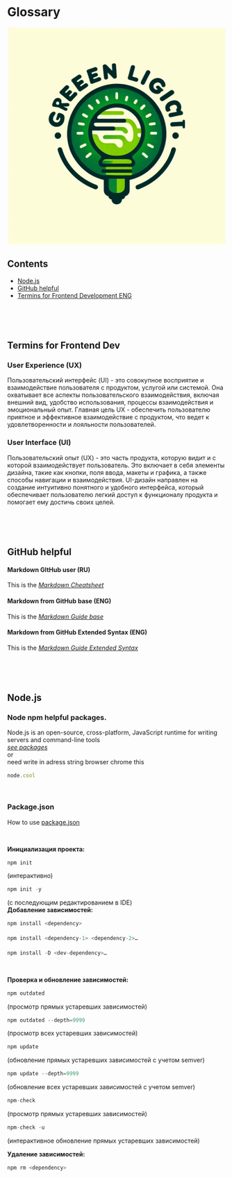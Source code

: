# Glossary

<div align="center">
<img src="green_light_logo.jpg" width="500" height="500" alt="Glossary logo">
</div>


## Contents

+ [Node.js](#node-js)<br>
+ [GitHub helpful](#github-helpful)<br>
+ [Termins for Frontend Development ENG](#termins-front-end)<br>

<br>
<br>
<br>

<a id="termins-front-end"><h2>Termins for Frontend Dev</h2></a>

### User Experience (UX)
Пользовательский интерфейс (UI) - это совокупное восприятие и взаимодействие пользователя с продуктом, услугой или системой. Она охватывает все аспекты пользовательского взаимодействия, включая внешний вид, удобство использования, процессы взаимодействия и эмоциональный опыт. Главная цель UX - обеспечить пользователю приятное и эффективное взаимодействие с продуктом, что ведет к удовлетворенности и лояльности пользователей.

### User Interface (UI)
Пользовательский опыт (UX) - это часть продукта, которую видит и с которой взаимодействует пользователь. Это включает в себя элементы дизайна, такие как кнопки, поля ввода, макеты и графика, а также способы навигации и взаимодействия. UI-дизайн направлен на создание интуитивно понятного и удобного интерфейса, который обеспечивает пользователю легкий доступ к функционалу продукта и помогает ему достичь своих целей.   

<br>
<br>
<br>

<h2 id="github-helpful">GitHub helpful</h2>

#### Markdown GItHub user (RU) 
This is the *[Markdown Cheatsheet](https://github.com/sandino/Markdown-Cheatsheet/tree/master#%D1%88%D0%BF%D0%B0%D1%80%D0%B3%D0%B0%D0%BB%D0%BA%D0%B0-%D0%BF%D0%BE-markdown)*

#### Markdown from GitHub base (ENG) 
This is the *[Markdown Guide base](https://www.markdownguide.org/basic-syntax/#overview)*

#### Markdown from GitHub Extended Syntax (ENG) 
This is the *[Markdown Guide Extended Syntax](https://www.markdownguide.org/extended-syntax/#overview)*

<br>
<br>
<br>

<h2 id="node-js">Node.js</h2>

### Node npm helpful packages.
Node.js is an open-source, cross-platform, JavaScript runtime for writing servers and command-line tools<br>
*[see packages](https://github.com/sindresorhus/awesome-nodejs)* <br>
or <br>
need write in adress string browser chrome this<br>
```javascript
node.cool

```
<br>

### Package.json
How to use [package.json](https://habr.com/ru/companies/domclick/articles/510812/)

<br>

**Инициализация проекта:**
```javascript
npm init
```
(интерактивно)
```javascript
npm init -y
```
(с последующим редактированием в IDE)
<br>
**Добавление зависимостей:**
```javascript
npm install <dependency>

npm install <dependency-1> <dependency-2>…

npm install -D <dev-dependency>…
```
<br>

**Проверка и обновление зависимостей:**
```javascript
npm outdated
```
(просмотр прямых устаревших зависимостей)
```javascript
npm outdated --depth=9999
```
(просмотр всех устаревших зависимостей)
```javascript
npm update
```
(обновление прямых устаревших зависимостей с учетом semver)
```javascript
npm update --depth=9999
```
(обновление всех устаревших зависимостей с учетом semver)
```javascript
npm-check
```
(просмотр прямых устаревших зависимостей)
```javascript
npm-check -u
```
(интерактивное обновление прямых устаревших зависимостей)
<br>

**Удаление зависимостей:**
```javascript
npm rm <dependency>
```
